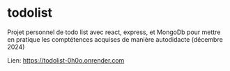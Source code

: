 # todolist

Projet personnel de todo list avec react, express, et MongoDb pour mettre en pratique les comptétences acquises de manière autodidacte (décembre 2024)

Lien:
https://todolist-0h0o.onrender.com
